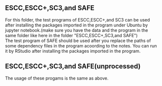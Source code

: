 ## ESCC,ESCC+,SC3,and SAFE
For this folder, the test programs of ESCC,ESCC+,and SC3 can be used after installing the packages imported in the program under Ubuntu by jupyter notebook.(make sure you have the data and the program in the same folder like here in the folder "ESCC,ESCC+,SC3,and SAFE")  
The test program of SAFE should be used after you replace the paths of some dependency files in the program acoording to the notes. You can run it by RStudio after installing the packages imported in the program.
## ESCC,ESCC+,SC3,and SAFE(unprocessed)
The usage of these progams is the same as above. 